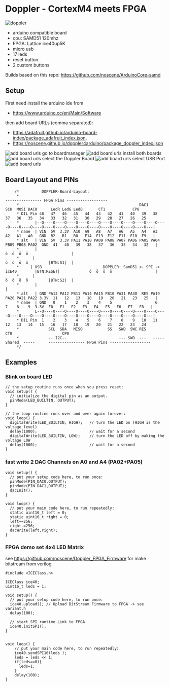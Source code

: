 # Doppler - CortexM4 meets FPGA
![doppler](screenshots/doppler_v1.jpg)
- arduino compatible board
- cpu: SAMD51 120mhz
- FPGA: Lattice ice40up5K
- micro usb
- 17 leds
- reset button
- 2 custom buttons

Builds based on this repo:
https://github.com/noscene/ArduinoCore-samd

## Setup
First need install the arduino ide from 
- https://www.arduino.cc/en/Main/Software

then add board URLs (comma separated):

- https://adafruit.github.io/arduino-board-index/package_adafruit_index.json,
- https://noscene.github.io/doppler4arduino/package_doppler_index.json

![add board urls](screenshots/ide_setting_url.png)
go to boardmanager
![add board urls](screenshots/ide_go_boardmanager.png)
install both boards
![add board urls](screenshots/ide_install_boards.png)
select the Doppler Board
![add board urls](screenshots/ide_select_board.png)
select USB Port
![add board urls](screenshots/ide_select_port.png)




## Board Layout and PINs

```
    /*          DOPPLER-Board-Layout:
     *                                                                                    ---------------- FPGA Pins ------------------
     *                                                     DAC1      SCK  MOSI DAC0      LedR LedG LedB       CT1            CP0
     * DIL Pin 48   47   46   45   44   43   42   41   40   39   38   37   36   35   34   33   32   31   30   29   28   27   26   25
     *       |--O----O----O----O----O----O----O----O----O----O----O----O----O----O----O----O----O----O----O----O----O----O----O----O---|
     * name  | VIN  5V  3.3V  A10  A9   A8   A7   A6   A5   A4   A3   A2   A1   A0   GND  R2   R1   R0   F14  F13  F12  F11  F10  F9   |
     * alt   | VIN  5V  3.3V PA11 PA10 PA09 PA08 PA07 PA06 PA05 PA04 PB09 PB08 PA02  GND  41   40   39   38   37   36   35   34   32   |
     *       |                                                                                            ö  ö  ö  ö                   |
     *      |                                                                                             ö  ö  ö  ö         |BTN:S1|  |
     *     | USB                           DOPPLER: SamD51 <- SPI -> icE40        |BTN:RESET|             ö  ö  ö  ö                   |
     *      |                                                                                             ö  ö  ö  ö         |BTN:S2|  |
     *       |                                                                                                                         |
     * alt   | GND PA13 PA12 PB11 PA14 PA15 PB10 PA31 PA30  RES PA19 PA20 PA21 PA22 3.3V  11   12   13   18   19   20   21   23   25   |
     * name  | GND   0    1    2    3    4    5                   6    7    8    9  3.3V  F0   F1   F2   F3   F4   F5   F6   F7   F8   |
     *       L--O----O----O----O----O----O----O----O----O----O----O----O----O----O----O----O----O----O----O----O----O----O----O----O---|
     * DIL Pin  1    2    3    4    5    6    7    8    9   10   11   12   13   14   15   16   17   18   19   20   21   22   23   24
     *             SCL  SDA   MISO           SS   SWD  SWC RES                                 CT0                      CP0
     *             -- I2C--                       --- SWD  ---   ----- Shared  -----      ---------------- FPGA Pins ------------------
     */
```

## Examples

### Blink on board LED

```
// the setup routine runs once when you press reset:
void setup() {                
  // initialize the digital pin as an output.
  pinMode(LED_BUILTIN, OUTPUT);     
}

// the loop routine runs over and over again forever:
void loop() {
  digitalWrite(LED_BUILTIN, HIGH);   // turn the LED on (HIGH is the voltage level)
  delay(1000);                       // wait for a second
  digitalWrite(LED_BUILTIN, LOW);    // turn the LED off by making the voltage LOW
  delay(1000);                       // wait for a second
}
```

### fast write 2 DAC Channels on A0 and A4 (PA02+PA05)

```
void setup() {
  // put your setup code here, to run once:
  pinMode(PIN_DAC0,OUTPUT);
  pinMode(PIN_DAC1,OUTPUT);
  dacInit();
}

void loop() {
  // put your main code here, to run repeatedly:
  static uint16_t left = 0;
  static uint16_t right = 0;
  left+=256;
  right-=256;
  dacWrite(left,right);
}
```



### FPGA demo set 4x4 LED Matrix
see https://github.com/noscene/Doppler_FPGA_Firmware for make bitstream from verilog
```
#include <ICEClass.h>

ICEClass ice40;
uint16_t leds = 1;

void setup() {
  // put your setup code here, to run once:
  ice40.upload(); // Upload BitStream Firmware to FPGA -> see variant.h
  delay(100);

  // start SPI runtime Link to FPGA
  ice40.initSPI();
}


void loop() {
    // put your main code here, to run repeatedly:
    ice40.sendSPI16(leds );
    leds = leds << 1;
    if(leds==0){
      leds=1;  
    }
    delay(100);
}
```
